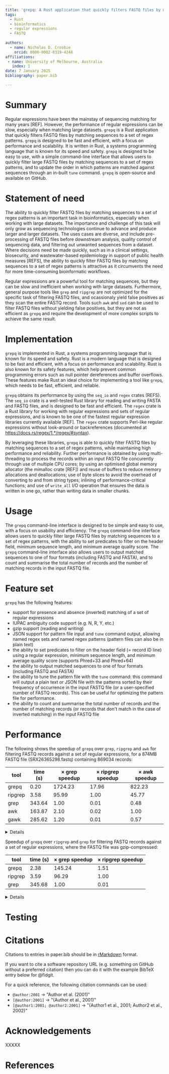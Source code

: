 ```yaml
---
title: 'grepq: A Rust application that quickly filters FASTQ files by matching sequences to a set of regex patterns.'
tags:
  - Rust
  - bioinformatics
  - regular expressions
  - FASTQ
 
authors:
  - name: Nicholas D. Crosbie 
    orcid: 0000-0002-0319-4248
affiliations:
 - name: University of Melbourne, Australia
   index: 1
date: 7 January 2025
bibliography: paper.bib

---
```


# Summary

Regular expressions have been the mainstay of sequencing matching for many years [REF]. However, the performance of regular expressions can be slow, especially when matching large datasets. `grepq` is a Rust application that quickly filters FASTQ files by matching sequences to a set of regex patterns. `grepq` is designed to be fast and efficient, with a focus on performance and scalability. It is written in Rust, a systems programming language that is known for its speed and safety. `grepq` is designed to be easy to use, with a simple command-line interface that allows users to quickly filter large FASTQ files by matching sequences to a set of regex patterns, and to update the order in which patterns are matched against sequences through an in-built `tune` command. `grepq` is open-source and available on GitHub.

# Statement of need

The ability to quickly filter FASTQ files by matching sequences to a set of regex patterns is an important task in bioinformatics, especially when working with large datasets. The importance and challenge of this task will only grow as sequencing technologies continue to advance and produce larger and larger datasets. The uses cases are diverse, and include pre-processing of FASTQ files before downstream analysis, quality control of sequencing data, and filtering out unwanted sequences from a dataset. Where decisions need be made quickly, such as in a clinical settings, biosecurity, and wastewater-based epidemiology in support of public health measures [REFS], the ability to quickly filter FASTQ files by matching sequences to a set of regex patterns is attractive as it circumvents the need for more time-consuming bioinformatic workflows.

Regular expressions are a powerful tool for matching sequences, but they can be slow and inefficient when working with large datasets. Furthermore, general purpose tools like `grep` and `ripgrep` are not optimized for the specific task of filtering FASTQ files, and ocassionaly yield false positives as they scan the entire FASTQ record. Tools such `awk` and `sed` can be used to filter FASTQ files without yielding false positives, but they are not as efficient as `grepq` and require the development of more complex scripts to achieve the same result.

# Implementation

`grepq` is implemented in Rust, a systems programming language that is known for its speed and safety. Rust is a modern language that is designed to be fast and efficient, with a focus on performance and scalability. Rust is also known for its safety features, which help prevent common programming errors such as null pointer dereferences and buffer overflows. These features make Rust an ideal choice for implementing a tool like `grepq`, which needs to be fast, efficient, and reliable.

`grepq` obtains its performance by using the `seq_io` and `regex` crates (REFS). The `seq_io` crate is a well-tested Rust library for reading and writing FASTA and FASTQ files, and is designed to be fast and efficient. The `regex` crate is a Rust library for working with regular expressions and sets of regular expressions, and is known to be one of the fastest regular expression libraries currently available [REF]. The `regex` crate supports Perl-like regular expressions without look-around or backreferences (documented at <https://docs.rs/regex/1.*/regex/#syntax>).

By leveraging these libraries, `grepq` is able to quickly filter FASTQ files by matching sequences to a set of regex patterns, while maintaining high performance and reliability. Further performance is obtained by using multi-threading to process the records within an input FASTQ file concurently through use of multiple CPU cores; by using an optimised global memory allocator (the mimalloc crate [REF]) and reuse of buffers to reduce memory allocations and deallocations; use of byte slices to avoid the overhead of converting to and from string types; inlining of performance-critical functions; and use of `write_all` I/O operation that ensures the data is written in one go, rather than writing data in smaller chunks.

# Usage

The `grepq` command-line interface is designed to be simple and easy to use, with a focus on usability and efficiency. The `grepq` command-line interface allows users to quickly filter large FASTQ files by matching sequences to a set of regex patterns, with the ability to set predicates to filter on the header field, minimum sequence length, and minimum average quality score. The `grepq` command-line interface also allows users to output matched sequences to one of four formats (including FASTQ and FASTA), and to count and summarise the total number of records and the number of matching records in the input FASTQ file.

# Feature set

`grepq` has the following features:

- support for presence and absence (inverted) matching of a set of regular expressions
- IUPAC ambiguity code support (e.g. N, R, Y, etc.)
- gzip support (reading and writing)
- JSON support for pattern file input and `tune` command output, allowing named regex sets and named regex patterns (pattern files can also be in plain text)
- the ability to set predicates to filter on the header field (= record ID line) using a regular expression, minimum sequence length, and minimum average quality score (supports Phred+33 and Phred+64)
- the ability to output matched sequences to one of four formats (including FASTQ and FASTA)
- the ability to tune the pattern file with the `tune` command: this command will output a plain text or JSON file with the patterns sorted by their frequency of occurrence in the input FASTQ file (or a user-specified number of FASTQ records). This can be useful for optimizing the pattern file for performance.
- the ability to count and summarise the total number of records and the number of matching records (or records that don't match in the case of inverted matching) in the input FASTQ file

# Performance

The following shows the speedup of `grepq` over `grep`, `ripgrep` and `awk` for filtering FASTQ records against a set of regular expressions, for a 874MB FASTQ file (SRX26365298.fastq) containing 869034 records:

| tool    | time (s)  | &times; grep speedup | &times; ripgrep speedup | &times; awk speedup |
|---------|-----------|----------------------|-------------------------| ------------------- |
| grepq   |   0.20    | 1724.23              | 17.96                   | 822.23
| ripgrep |   3.58    |   95.99              |  1.00                   |  45.77
| grep    | 343.64    |    1.00              |  0.01                   |   0.48
| awk     | 163.87    |    2.10              |  0.02                   |   1.00
| gawk    | 285.62    |    1.20              |  0.01                   |   0.57

<details>
  <summary>Details</summary>
  <p>2022 model Mac Studio with 32GB RAM and Apple M1 max chip running macOS 15.0.1. The FASTQ file (SRX26365298.fastq) was 874MB in size and was stored on the internal SSD (APPLE SSD AP0512R). The pattern file contained 30 regex patterns (see `examples/16S-no-iupac.txt` for the patterns used). Under the same conditions and using the same pattern file, `grepq` processed a 104GB FASTQ file in 26 seconds (4GB/s) (`grepq` v1.3.5, `ripgrep` v14.1.1, `grep` 2.6.0-FreeBSD, `awk` v. 20200816, and `gawk` v.5.3.1. `ripgrep` was run with --colors 'match:none' --no-line-number, and `grep` was run with --color=never). Thw `awk` and `gawk` commands were run with a bash script, see `examples/match.sh`</p>
</details>

Speedup of `grepq` over `ripgrep` and `grep` for filtering FASTQ records against a set of regular expressions, where the FASTQ file was gzip-compressed:

| tool    | time (s) | &times; grep speedup | &times; ripgrep speedup |
|---------|----------|----------------------|-------------------------|
| grepq   |   2.38   | 145.24               | 1.51                    |
| ripgrep |   3.59   |  96.29               | 1.00                    |
| grep    | 345.68   |   1.00               | 0.01                    |

<details>
  <summary>Details</summary>
  <p>Conditions and versions as above, but the FASTQ file was gzip-compressed. `grepq` was run with the `-x` option, `ripgrep` with the `-z` option, and `grep` with the `-Z` option.</p>
</details>

# Testing

# Citations

Citations to entries in paper.bib should be in
[rMarkdown](http://rmarkdown.rstudio.com/authoring_bibliographies_and_citations.html)
format.

If you want to cite a software repository URL (e.g. something on GitHub without a preferred
citation) then you can do it with the example BibTeX entry below for @fidgit.

For a quick reference, the following citation commands can be used:

- `@author:2001`  ->  "Author et al. (2001)"
- `[@author:2001]` -> "(Author et al., 2001)"
- `[@author1:2001; @author2:2001]` -> "(Author1 et al., 2001; Author2 et al., 2002)"

# Acknowledgements

XXXXX

# References
